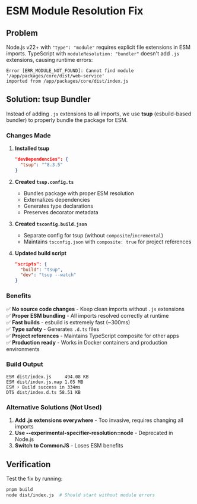 # ESM Module Resolution Fix

## Problem

Node.js v22+ with `"type": "module"` requires explicit file extensions in ESM imports. TypeScript with `moduleResolution: "bundler"` doesn't add `.js` extensions, causing runtime errors:

```
Error [ERR_MODULE_NOT_FOUND]: Cannot find module '/app/packages/core/dist/web-service'
imported from /app/packages/core/dist/index.js
```

## Solution: tsup Bundler

Instead of adding `.js` extensions to all imports, we use **tsup** (esbuild-based bundler) to properly bundle the package for ESM.

### Changes Made

1. **Installed tsup**

    ```json
    "devDependencies": {
      "tsup": "^8.3.5"
    }
    ```

2. **Created `tsup.config.ts`**
    - Bundles package with proper ESM resolution
    - Externalizes dependencies
    - Generates type declarations
    - Preserves decorator metadata

3. **Created `tsconfig.build.json`**
    - Separate config for tsup (without `composite`/`incremental`)
    - Maintains `tsconfig.json` with `composite: true` for project references

4. **Updated build script**
    ```json
    "scripts": {
      "build": "tsup",
      "dev": "tsup --watch"
    }
    ```

### Benefits

✅ **No source code changes** - Keep clean imports without `.js` extensions  
✅ **Proper ESM bundling** - All imports resolved correctly at runtime  
✅ **Fast builds** - esbuild is extremely fast (~300ms)  
✅ **Type safety** - Generates `.d.ts` files  
✅ **Project references** - Maintains TypeScript composite for other apps  
✅ **Production ready** - Works in Docker containers and production environments

### Build Output

```
ESM dist/index.js     494.08 KB
ESM dist/index.js.map 1.05 MB
ESM ⚡️ Build success in 334ms
DTS dist/index.d.ts 58.51 KB
```

### Alternative Solutions (Not Used)

1. **Add .js extensions everywhere** - Too invasive, requires changing all imports
2. **Use --experimental-specifier-resolution=node** - Deprecated in Node.js
3. **Switch to CommonJS** - Loses ESM benefits

## Verification

Test the fix by running:

```bash
pnpm build
node dist/index.js  # Should start without module errors
```
